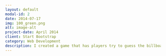 ```yaml
---
layout: default
modal-id: 2
date: 2014-07-17
img: 100_green.png
alt: image-alt
project-date: April 2014
client: Start Bootstrap
category: Web Development
description: I created a game that has players try to guess the billboard rankings of songs. The backend uses Node.js with a cheerio framework to webscrape the top 100 songs from https://www.billboard.com/charts/hot-100 and creates an API to store the songs. It connects to a react native frontend using an axios framework. The front end is still in progress.
---
```

